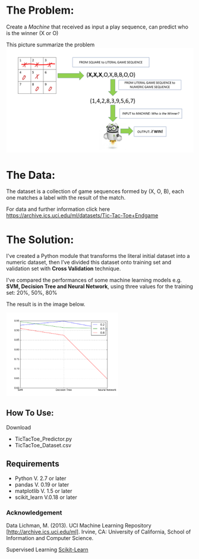 # The Problem:
Create a <i>Machine</i> that received as input a play sequence, can predict who is the winner (X or O)

This picture summarize the problem
<img src="https://github.com/gentilew/Machine-Learning-Pills/blob/master/Tic-Tac-Toe-Endgame/game_seq.png" alt="">

# The Data:

The dataset is a collection of game sequences formed by (X, O, B), each one matches a label with the result of the match.

For data and further information click here
https://archive.ics.uci.edu/ml/datasets/Tic-Tac-Toe+Endgame


# The Solution:

I've created a Python module that transforms the literal initial dataset into a numeric dataset, then I’ve divided this dataset onto training set and validation set with <b>Cross Validation</b> technique.

I've compared the performances of some machine learning models e.g. <b>SVM, Decision Tree and Neural Network</b>, using three values for the training set: 20%, 50%, 80%

The result is in the image below.

<img src="https://github.com/gentilew/Machine-Learning-Pills/blob/master/Tic-Tac-Toe-Endgame/output.png" width="60%" height="60%" alt="">

## How To Use:

Download 
<ul>
<li>TicTacToe_Predictor.py</li> 
<li>TicTacToe_Dataset.csv </li>
</ul>

## Requirements
<ul>
<li>Python V. 2.7 or later</li>
<li>pandas V. 0.19 or later</li>
<li>matplotlib V. 1.5 or later</li>
<li>scikit_learn V.0.18 or later </li>
</ul>

### Acknowledgement
Data
Lichman, M. (2013). UCI Machine Learning Repository [http://archive.ics.uci.edu/ml]. Irvine, CA: University of California, School of Information and Computer Science. 

Supervised Learning
<a href="http://scikit-learn.org/stable/supervised_learning.html#supervised-learning" target="_blank">Scikit-Learn</a>
